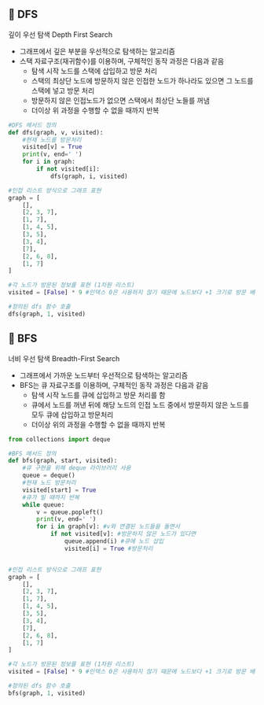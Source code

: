 ## 🔰 DFS
깊이 우선 탐색 Depth First Search

- 그래프에서 깊은 부분을 우선적으로 탐색하는 알고리즘
- 스택 자료구조(재귀함수)를 이용하며, 구체적인 동작 과정은 다음과 같음
  - 탐색 시작 노드를 스택에 삽입하고 방문 처리
  - 스택의 최상단 노드에 방문하지 않은 인접한 노드가 하나라도 있으면 그 노드를 스택에 넣고 방문 처리
  - 방문하지 않은 인접노드가 없으면 스택에서 최상단 노들를 꺼냄
  - 더이상 위 과정을 수행할 수 없을 때까지 반복
```python
#DFS 메서드 정의
def dfs(graph, v, visited):
    #현재 노드를 방문처리
    visited[v] = True
    print(v, end=' ')
    for i in graph:
        if not visited[i]:
            dfs(graph, i, visited)

#인접 리스트 방식으로 그래프 표현
graph = [
    [],
    [2, 3, 7],
    [1, 7],
    [1, 4, 5],
    [3, 5],
    [3, 4],
    [7],
    [2, 6, 8],
    [1, 7]
]

#각 노드가 방문된 정보를 표현 (1차원 리스트)
visited = [False] * 9 #인덱스 0은 사용하지 않기 때문에 노드보다 +1 크기로 방문 배열 크기 지정

#정의된 dfs 함수 호출
dfs(graph, 1, visited)
```

## 🔰 BFS
너비 우선 탐색 Breadth-First Search

- 그래프에서 가까운 노드부터 우선적으로 탐색하는 알고리즘
- BFS는 큐 자료구조를 이용하며, 구체적인 동작 과정은 다음과 같음
  - 탐색 시작 노드를 큐에 삽입하고 방문 처리를 함
  - 큐에서 노드를 꺼낸 뒤에 해당 노드의 인접 노드 중에서 방문하지 않은 노드를 모두 큐에 삽입하고 방문처리
  - 더이상 위의 과정을 수행할 수 없을 때까지 반복

```python
from collections import deque

#BFS 메서드 정의
def bfs(graph, start, visited):
    #큐 구현을 위해 deque 라이브러리 사용
    queue = deque()
    #현재 노드 방문처리
    visited[start] = True
    #큐가 빌 때까지 반복
    while queue:
        v = queue.popleft()
        print(v, end=' ')
        for i in graph[v]: #v와 연결된 노드들을 돌면서
            if not visited[v]: #방문하지 않은 노드가 있다면
                queue.append(i) #큐에 노드 삽입
                visited[i] = True #방문처리


#인접 리스트 방식으로 그래프 표현
graph = [
    [],
    [2, 3, 7],
    [1, 7],
    [1, 4, 5],
    [3, 5],
    [3, 4],
    [7],
    [2, 6, 8],
    [1, 7]
]

#각 노드가 방문된 정보를 표현 (1차원 리스트)
visited = [False] * 9 #인덱스 0은 사용하지 않기 때문에 노드보다 +1 크기로 방문 배열 크기 지정

#정의된 dfs 함수 호출
bfs(graph, 1, visited)
```


